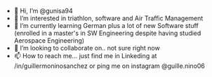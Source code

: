 - 👋 Hi, I’m @gunisa94
- 👀 I’m interested in triathlon, software and Air Traffic Management
- 🌱 I’m currently learning German plus a lot of new Software stuff (enrolled in a master's in SW Engineering despite having studied Aerospace Engineering)
- 💞️ I’m looking to collaborate on.. not sure right now
- 📫 How to reach me... just find me in Linkeding at /in/guillermoninosanchez or ping me on instagram @guille.nino06

<!---
gunisa94/gunisa94 is a ✨ special ✨ repository because its `README.md` (this file) appears on your GitHub profile.
You can click the Preview link to take a look at your changes.
--->
